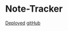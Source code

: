 # Note-Tracker


[Deployed](https://rocky-temple-57637.herokuapp.com/)
[gitHub](https://github.com/kristyvanatta/Note-Tracker)
